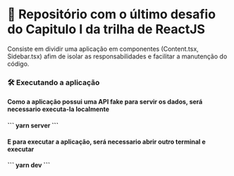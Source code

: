 <h1> 🚀 Repositório com o último desafio do Capitulo I da trilha de ReactJS</h1>

Consiste em dividir uma aplicação em componentes (Content.tsx, Sidebar.tsx) afim de isolar as responsabilidades e facilitar a manutenção do código.

<h3>🛠 Executando a aplicação</h3>
<h4>Como a aplicação possui uma API fake para servir os dados, será necessario executa-la localmente<h4>
```
yarn server
```
<h4>E para executar a aplicação, será necessario abrir outro terminal e executar<h4>
```
yarn dev
```